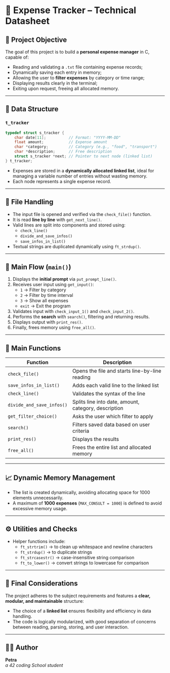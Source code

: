 
# 💼 Expense Tracker – Technical Datasheet

## 🎯 Project Objective

The goal of this project is to build a **personal expense manager** in C, capable of:
- Reading and validating a `.txt` file containing expense records;
- Dynamically saving each entry in memory;
- Allowing the user to **filter expenses** by category or time range;
- Displaying results clearly in the terminal;
- Exiting upon request, freeing all allocated memory.

---

## 🧱 Data Structure

### `t_tracker`

```c
typedef struct s_tracker {
    char date[11];          // Format: "YYYY-MM-DD"
    float amount;           // Expense amount
    char *category;         // Category (e.g., "food", "transport")
    char *description;      // Free description
    struct s_tracker *next; // Pointer to next node (linked list)
} t_tracker;
```

- Expenses are stored in a **dynamically allocated linked list**, ideal for managing a variable number of entries without wasting memory.
- Each node represents a single expense record.

---

## 📂 File Handling

- The input file is opened and verified via the `check_file()` function.
- It is read **line by line** with `get_next_line()`.
- Valid lines are split into components and stored using:
  - `check_line()`
  - `divide_and_save_infos()`
  - `save_infos_in_list()`
- Textual strings are duplicated dynamically using `ft_strdup()`.

---

## 🔄 Main Flow (`main()`)

1. Displays the **initial prompt** via `put_prompt_line()`.
2. Receives user input using `get_input()`:
   - `1` → Filter by category
   - `2` → Filter by time interval
   - `3` → Show all expenses
   - `exit` → Exit the program
3. Validates input with `check_input_1()` and `check_input_2()`.
4. Performs the **search** with `search()`, filtering and returning results.
5. Displays output with `print_res()`.
6. Finally, frees memory using `free_all()`.

---

## 🧠 Main Functions

| Function                 | Description                                                                 |
|--------------------------|-----------------------------------------------------------------------------|
| `check_file()`           | Opens the file and starts line-by-line reading                              |
| `save_infos_in_list()`   | Adds each valid line to the linked list                                     |
| `check_line()`           | Validates the syntax of the line                                            |
| `divide_and_save_infos()`| Splits line into date, amount, category, description                        |
| `get_filter_choice()`    | Asks the user which filter to apply                                         |
| `search()`               | Filters saved data based on user criteria                                   |
| `print_res()`            | Displays the results                                                        |
| `free_all()`             | Frees the entire list and allocated memory                                  |

---

## 📈 Dynamic Memory Management

- The list is created dynamically, avoiding allocating space for 1000 elements unnecessarily.
- A maximum of **1000 expenses** (`MAX_CONSULT = 1000`) is defined to avoid excessive memory usage.

---

## ⚙️ Utilities and Checks

- Helper functions include:
  - `ft_strtrim()` → to clean up whitespace and newline characters
  - `ft_strdup()` → to duplicate strings
  - `ft_strcasestr()` → case-insensitive string comparison
  - `ft_to_lower()` → convert strings to lowercase for comparison

---

## 📌 Final Considerations

The project adheres to the subject requirements and features a **clear, modular, and maintainable** structure:
- The choice of a **linked list** ensures flexibility and efficiency in data handling.
- The code is logically modularized, with good separation of concerns between reading, parsing, storing, and user interaction.

---

## 👩‍💻 Author

**Petra**  
_a 42 coding School student_
